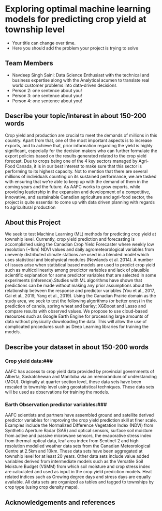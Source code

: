 # Exploring optimal machine learning models for predicting crop yield at township level

- Your title can change over time.
- Here you should add the problem your project is trying to solve

## Team Members

- Navdeep Singh Saini: Data Science Enthusiast with the technical and business expertise along with the Analytical acumen to translate real world customer problems into data-driven decisions
- Person 2: one sentence about you!
- Person 3: one sentence about you!
- Person 4: one sentence about you!

## Describe your topic/interest in about 150-200 words

Crop yield and production are crucial to meet the demands of millions in this country. Apart from that, one of the most important aspects is to increase exports, and to achieve that, prior information regarding the yield is highly significant, especially for the decision makers who can further formulate the export policies based on the results generated related to the crop yield forecast. Due to crops being one of the 4 key sectors managed by Agri-Food Canada, it is in our best interest to make sure that this sector is performing to its highest capacity.  Not to mention that there are several millions of individuals counting on its sustained performance, we are tasked with ensuring that we’re able to keep up with the demand of them in the coming years and the future. As AAFC works to grow exports, while providing leadership in the expansion and development of a competitive, innovative, and sustainable Canadian agriculture and agri-food sector, the project is quite essential to come up with data driven planning with regards to agricultural production

## About this Project

We seek to test Machine Learning (ML) methods for predicting crop yield at township level. Currently, crop yield prediction and forecasting is accomplished using the Canadian Crop Yield Forecaster where weekly low resolution (~1km) NDVI values and daily agrometeorological variables from unevenly distributed climate stations are used in a blended model which uses statistical and biophysical modules (Newlands et al. 2014). A number of issues arise when statistical based models are used to predict crop yield such as multicollinearity among predictor variables and lack of plausible scientific explanation for  some predictor variables that are selected in some experiments (inference).Studies with ML algorithms have shown that predictions can be made without making any prior assumptions about the relationship between the response and predictor variables (You et al., 2017, Cai et al., 2019, Yang et al., 2019). Using the Canadian Prairie domain as the study area, we seek to test the following algorithms (or better ones) in the prediction of canola, spring wheat and barley; XGBoost and Lasso and compare results with observed values. We propose to use  cloud-based resources such as Google Earth Engine for processing large amounts of data without physically downloading the data. This will allow the use of complicated procedures such as Deep Learning libraries for training the models. 

## Describe your dataset in about 150-200 words

### Crop yield data:###

AAFC has access to crop yield data provided by provincial governments of Alberta, Saskatchewan and Manitoba via an memorandum of understanding (MOU). Originally at quarter section  level, these data sets have been rescaled to township level using geostatistical techniques. These data sets will be used as observations for training the models.

### Earth Observation predictor variables:###
AAFC scientists and partners have assembled ground and satellite derived predictor variables for improving the crop yield prediction skill at finer scale. Examples include the Normalized Difference Vegetation Index (NDVI) from Synthetic Aperture Radar (SAR) and optical sensors, surface soil moisture from active and passive microwave sensors, the evaporative stress index from thermal-optical data, leaf area index from Sentinel-2 and high resolution modelled weather data sets from the Canadian Meteorological Centre at 2.5km and 10km. These data sets have been aggregated at township level for at least 20 years. Other data sets include value added variables derived from intermediate models such as the Versatile Soil Moisture Budget (VSMM) from which soil moisture and crop stress index are calculated and used as input in the crop yield prediction models. Heat related indices such as Growing degree days and stress days are equally available. All data sets are organized as tables and tagged to townships by crop type (using crop density maps).


## Acknowledgements and references 

